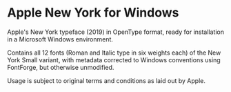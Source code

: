 # Apple New York for Windows
Apple's New York typeface (2019) in OpenType format, ready for installation in a Microsoft Windows environment.

Contains all 12 fonts (Roman and Italic type in six weights each) of the New York Small variant, with metadata corrected to Windows conventions using FontForge, but otherwise unmodified.

Usage is subject to original terms and conditions as laid out by Apple.
